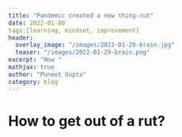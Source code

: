 ```yaml
---
title: "Pandemic created a new thing-rut"
date: 2022-01-00
tags:[learning, mindset, improvement]
header:
  overlay_image: "/images/2022-01-29-brain.jpg"
  teaser: "/images/2022-01-29-brain.png"
excerpt: "How "
mathjax: true
author: "Puneet Gupta"
category: blog
---
```


# How to get out of a rut?
